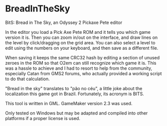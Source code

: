 # BreadInTheSky
BitS: Bread in The Sky, an Odyssey 2 Pickaxe Pete editor

In the editor you load a Pick Axe Pete ROM and it tells you which game version it is. Then you can zoom in/out on the interface, and draw lines on the level by click/dragging on the grid area. You can also select a level to edit using the numbers on your keyboard, and then save as a different file.

When saving it keeps the same CRC32 hash by editing a section of unused zeroes in the ROM so that O2em can still recognize which game it is. This was a hassle to achieve and I had to resort to help from the community, especially Catan from GMS2 forums, who actually provided a working script to do that calculation.

"Bread in the sky" translates to "pão no céu", a little joke about the localization this game got in Brazil. Fortunately, its acronym is BITS.

This tool is written in GML. GameMaker version 2.3 was used.

Only tested on Windows but may be adapted and compiled into other platforms if a proper license is used.
